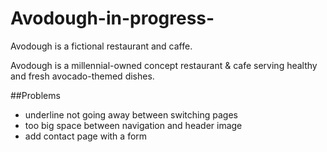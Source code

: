 # Avodough-in-progress-
Avodough is a fictional restaurant and caffe.

Avodough is a millennial-owned concept restaurant & cafe serving healthy and fresh avocado-themed dishes.  

##Problems
- underline not going away between switching pages  
- too big space between navigation and header image  
- add contact page with a form  
